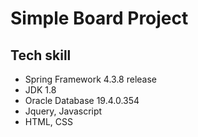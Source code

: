 # Simple Board Project
## Tech skill 
 - Spring Framework 4.3.8 release
 - JDK 1.8
 - Oracle Database 19.4.0.354
 - Jquery, Javascript
 - HTML, CSS
 


